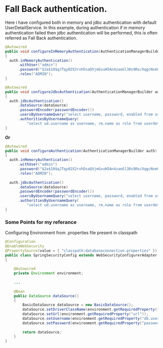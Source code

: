 # Fall Back authentication.

Here i have configured both in memory and jdbc authentication with default UserDetailService. In this example, during authentication if in memory authentication failed then jdbc authentication will be performed, this is often referred as Fall Back authentication.


```java
@Autowired
public void configureInMemoryAuthentication(AuthenticationManagerBuilder auth) throws Exception
{
  auth.inMemoryAuthentication()
      .withUser("admin")
      .password("$2a$10$qJTqy02X2rxhDsaQVjmGvuH5An4zaeGl38s9Ro/XqgcNvm0N464fi")
      .roles("ADMIN");
}

@Autowired
public void configureJdbcAuthentication(AuthenticationManagerBuilder auth) throws Exception
{
  auth.jdbcAuthentication()
      .dataSource(dataSource)
      .passwordEncoder(passwordEncoder())
      .usersByUsernameQuery("select username, password, enabled from userdetails where userName=?")
      .authoritiesByUsernameQuery(
          "select ud.username as username, rm.name as role from userdetails ud INNER JOIN rolemaster rm ON rm.id = ud.roleId  where username = ?");
}
```

<b><i>Or</i></b>

```java
@Autowired
public void configureAuthentication(AuthenticationManagerBuilder auth) throws Exception
{
  auth.inMemoryAuthentication()
      .withUser("admin")
      .password("$2a$10$qJTqy02X2rxhDsaQVjmGvuH5An4zaeGl38s9Ro/XqgcNvm0N464fi")
      .roles("ADMIN");
      
  auth.jdbcAuthentication()
      .dataSource(dataSource)
      .passwordEncoder(passwordEncoder())
      .usersByUsernameQuery("select username, password, enabled from userdetails where userName=?")
      .authoritiesByUsernameQuery(
          "select ud.username as username, rm.name as role from userdetails ud INNER JOIN rolemaster rm ON rm.id = ud.roleId  where username = ?");
}
```

### Some Points for my referance 
Configuring Environment from .properties file present in classpath
```java
@Configuration
@EnableWebSecurity
@PropertySource(value = { "classpath:databaseconnection.properties" })
public class SpringSecurityConfig extends WebSecurityConfigurerAdapter
{
	
	@Autowired
  	private Environment environment;
  
  	...
  
 	@Bean
	public DataSource dataSource()
	{
		BasicDataSource dataSource = new BasicDataSource();
		dataSource.setDriverClassName(environment.getRequiredProperty("driver"));
		dataSource.setUrl(environment.getRequiredProperty("url"));
		dataSource.setUsername(environment.getRequiredProperty("db.username"));
		dataSource.setPassword(environment.getRequiredProperty("password"));
		
		return dataSource;
	}
}
```
